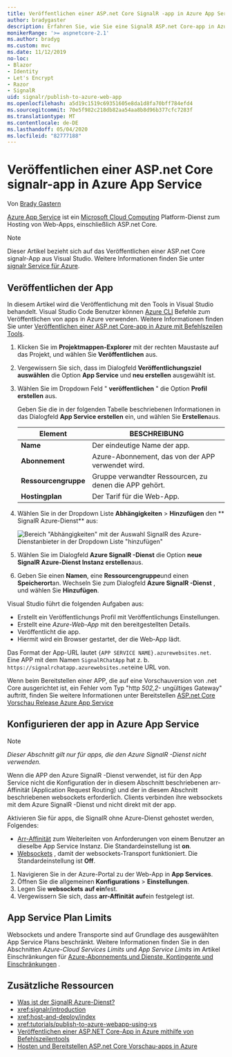 ```yaml
---
title: Veröffentlichen einer ASP.net Core SignalR -app in Azure App Service
author: bradygaster
description: Erfahren Sie, wie Sie eine SignalR ASP.net Core-app in Azure App Service veröffentlichen.
monikerRange: '>= aspnetcore-2.1'
ms.author: bradyg
ms.custom: mvc
ms.date: 11/12/2019
no-loc:
- Blazor
- Identity
- Let's Encrypt
- Razor
- SignalR
uid: signalr/publish-to-azure-web-app
ms.openlocfilehash: a5d19c1519c69351605e8da1d8fa70bff784efd4
ms.sourcegitcommit: 70e5f982c218db82aa54aa8b8d96b377cfc7283f
ms.translationtype: MT
ms.contentlocale: de-DE
ms.lasthandoff: 05/04/2020
ms.locfileid: "82777188"
---
```

# <a name="publish-an-aspnet-core-signalr-app-to-azure-app-service"></a>Veröffentlichen einer ASP.net Core signalr-app in Azure App Service

Von [Brady Gastern](https://twitter.com/bradygaster)

[Azure App Service](/azure/app-service/app-service-web-overview) ist ein [Microsoft Cloud Computing](https://azure.microsoft.com/) Platform-Dienst zum Hosting von Web-Apps, einschließlich ASP.net Core.

> [!NOTE]
> Dieser Artikel bezieht sich auf das Veröffentlichen einer ASP.net Core signalr-App aus Visual Studio. Weitere Informationen finden Sie unter [signalr Service für Azure](https://azure.microsoft.com/services/signalr-service).

## <a name="publish-the-app"></a>Veröffentlichen der App

In diesem Artikel wird die Veröffentlichung mit den Tools in Visual Studio behandelt. Visual Studio Code Benutzer können [Azure CLI](/cli/azure) Befehle zum Veröffentlichen von apps in Azure verwenden. Weitere Informationen finden Sie unter [Veröffentlichen einer ASP.net Core-app in Azure mit Befehlszeilen Tools](/azure/app-service/app-service-web-get-started-dotnet).

1. Klicken Sie im **Projektmappen-Explorer** mit der rechten Maustaste auf das Projekt, und wählen Sie **Veröffentlichen** aus.

1. Vergewissern Sie sich, dass im Dialogfeld **Veröffentlichungsziel auswählen** die Option **App Service** und **neu erstellen** ausgewählt ist.

1. Wählen Sie im Dropdown Feld " **veröffentlichen** " die Option **Profil erstellen** aus.

   Geben Sie die in der folgenden Tabelle beschriebenen Informationen in das Dialogfeld **App Service erstellen** ein, und wählen Sie **Erstellen**aus.

   | Element               | BESCHREIBUNG |
   | ------------------ | ----------- |
   | **Name**           | Der eindeutige Name der app. |
   | **Abonnement**   | Azure-Abonnement, das von der APP verwendet wird. |
   | **Ressourcengruppe** | Gruppe verwandter Ressourcen, zu denen die APP gehört. |
   | **Hostingplan**   | Der Tarif für die Web-App. |

1. Wählen Sie in der Dropdown Liste **Abhängigkeiten** > **Hinzufügen** den ** SignalR Azure-Dienst** aus:

   ![Bereich "Abhängigkeiten" mit der Auswahl SignalR des Azure-Dienstanbieter in der Dropdown Liste "hinzufügen"](publish-to-azure-web-app/_static/signalr-service-dependency.png)

1. Wählen Sie im Dialogfeld **Azure SignalR -Dienst** die Option **neue SignalR Azure-Dienst Instanz erstellen**aus.

1. Geben Sie einen **Namen**, eine **Ressourcengruppe**und einen **Speicherort**an. Wechseln Sie zum Dialogfeld **Azure SignalR -Dienst** , und wählen Sie **Hinzufügen**.

Visual Studio führt die folgenden Aufgaben aus:

* Erstellt ein Veröffentlichungs Profil mit Veröffentlichungs Einstellungen.
* Erstellt eine *Azure-Web-App* mit den bereitgestellten Details.
* Veröffentlicht die app.
* Hiermit wird ein Browser gestartet, der die Web-App lädt.

Das Format der App-URL lautet `{APP SERVICE NAME}.azurewebsites.net`. Eine APP mit dem Namen `SignalRChatApp` hat z. b. `https://signalrchatapp.azurewebsites.net`eine URL von.

Wenn beim Bereitstellen einer APP, die auf eine Vorschauversion von .net Core ausgerichtet ist, ein Fehler vom Typ "http *502,2-* ungültiges Gateway" auftritt, finden Sie weitere Informationen unter Bereitstellen [ASP.net Core Vorschau Release Azure App Service](xref:host-and-deploy/azure-apps/index#deploy-aspnet-core-preview-release-to-azure-app-service)

## <a name="configure-the-app-in-azure-app-service"></a>Konfigurieren der app in Azure App Service

> [!NOTE]
> *Dieser Abschnitt gilt nur für apps, die den Azure SignalR -Dienst nicht verwenden.*
>
> Wenn die APP den Azure SignalR -Dienst verwendet, ist für den App Service nicht die Konfiguration der in diesem Abschnitt beschriebenen arr-Affinität (Application Request Routing) und der in diesem Abschnitt beschriebenen websockets erforderlich. Clients verbinden ihre websockets mit dem Azure SignalR -Dienst und nicht direkt mit der app.

Aktivieren Sie für apps, die SignalR ohne Azure-Dienst gehostet werden, Folgendes:

* [Arr-Affinität](https://azure.github.io/AppService/2016/05/16/Disable-Session-affinity-cookie-(ARR-cookie)-for-Azure-web-apps.html) zum Weiterleiten von Anforderungen von einem Benutzer an dieselbe App Service Instanz. Die Standardeinstellung ist **on**.
* [Websockets](xref:fundamentals/websockets) , damit der websockets-Transport funktioniert. Die Standardeinstellung ist **Off**.

1. Navigieren Sie in der Azure-Portal zu der Web-App in **App Services**.
1. Öffnen Sie die allgemeinen **Konfigurations** > **Einstellungen**.
1. Legen Sie **websockets** **auf ein**fest.
1. Vergewissern Sie sich, dass **arr-Affinität** **auf**ein festgelegt ist.

## <a name="app-service-plan-limits"></a>App Service Plan Limits

Websockets und andere Transporte sind auf Grundlage des ausgewählten App Service Plans beschränkt. Weitere Informationen finden Sie in den Abschnitten *Azure-Cloud Services Limits* und *App Service Limits* im Artikel Einschränkungen für [Azure-Abonnements und Dienste, Kontingente und Einschränkungen](/azure/azure-subscription-service-limits#app-service-limits) .

## <a name="additional-resources"></a>Zusätzliche Ressourcen

* [Was ist der SignalR Azure-Dienst?](/azure/azure-signalr/signalr-overview)
* <xref:signalr/introduction>
* <xref:host-and-deploy/index>
* <xref:tutorials/publish-to-azure-webapp-using-vs>
* [Veröffentlichen einer ASP.NET Core-App in Azure mithilfe von Befehlszeilentools](/azure/app-service/app-service-web-get-started-dotnet)
* [Hosten und Bereitstellen ASP.net Core Vorschau-apps in Azure](xref:host-and-deploy/azure-apps/index#deploy-aspnet-core-preview-release-to-azure-app-service)
